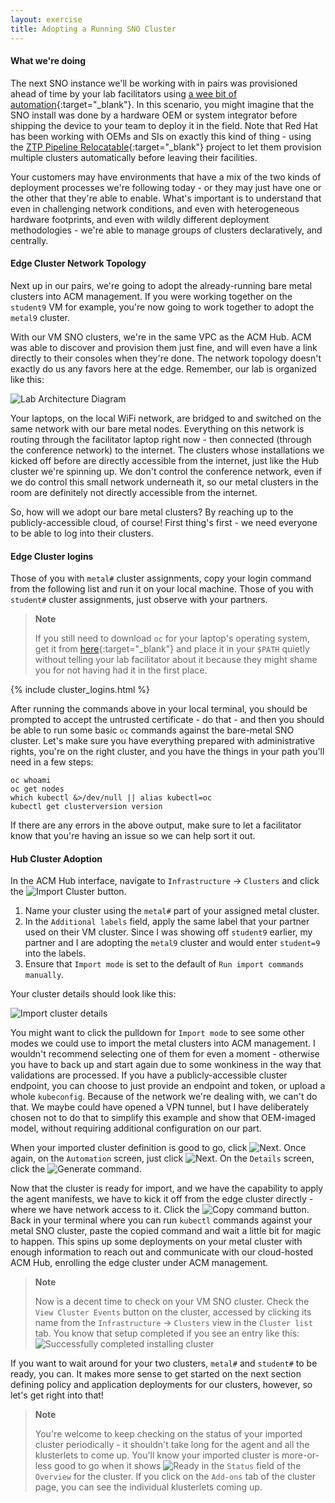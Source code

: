 ```yaml
---
layout: exercise
title: Adopting a Running SNO Cluster
---
```


#### What we're doing

The next SNO instance we'll be working with in pairs was provisioned ahead of time by your lab facilitators using [a wee bit of automation](https://github.com/redhat-na-ssa/rhte-edge-lab-sno/blob/main/90-facilitator-laptop/build-isos.sh){:target="_blank"}. In this scenario, you might imagine that the SNO install was done by a hardware OEM or system integrator before shipping the device to your team to deploy it in the field. Note that Red Hat has been working with OEMs and SIs on exactly this kind of thing - using the [ZTP Pipeline Relocatable](https://github.com/rh-ecosystem-edge/ztp-pipeline-relocatable){:target="_blank"} project to let them provision multiple clusters automatically before leaving their facilities.

Your customers may have environments that have a mix of the two kinds of deployment processes we're following today - or they may just have one or the other that they're able to enable. What's important is to understand that even in challenging network conditions, and even with heterogeneous hardware footprints, and even with wildly different deployment methodologies - we're able to manage groups of clusters declaratively, and centrally.

#### Edge Cluster Network Topology

Next up in our pairs, we're going to adopt the already-running bare metal clusters into ACM management. If you were working together on the `student9` VM for example, you're now going to work together to adopt the `metal9` cluster.

With our VM SNO clusters, we're in the same VPC as the ACM Hub. ACM was able to discover and provision them just fine, and will even have a link directly to their consoles when they're done. The network topology doesn't exactly do us any favors here at the edge. Remember, our lab is organized like this:

![Lab Architecture Diagram](/assets/images/lab-diagram.png?style=border&style=centered "Lab Achitecture Diagram")

Your laptops, on the local WiFi network, are bridged to and switched on the same network with our bare metal nodes. Everything on this network is routing through the facilitator laptop right now - then connected (through the conference network) to the internet. The clusters whose installations we kicked off before are directly accessible from the internet, just like the Hub cluster we're spinning up. We don't control the conference network, even if we do control this small network underneath it, so our metal clusters in the room are definitely not directly accessible from the internet.

So, how will we adopt our bare metal clusters? By reaching up to the publicly-accessible cloud, of course! First thing's first - we need everyone to be able to log into their clusters.

#### Edge Cluster logins

Those of you with `metal#` cluster assignments, copy your login command from the following list and run it on your local machine. Those of you with `student#` cluster assignments, just observe with your partners.

> **Note**
>
> If you still need to download `oc` for your laptop's operating system, get it from [here](https://mirror.openshift.com/pub/openshift-v4/clients/ocp/stable/){:target="_blank"} and place it in your `$PATH` quietly without telling your lab facilitator about it because they might shame you for not having had it in the first place.

{% include cluster_logins.html %}

After running the commands above in your local terminal, you should be prompted to accept the untrusted certificate - do that - and then you should be able to run some basic `oc` commands against the bare-metal SNO cluster. Let's make sure you have everything prepared with administrative rights, you're on the right cluster, and you have the things in your path you'll need in a few steps:

```shell
oc whoami
oc get nodes
which kubectl &>/dev/null || alias kubectl=oc
kubectl get clusterversion version
```

If there are any errors in the above output, make sure to let a facilitator know that you're having an issue so we can help sort it out.

#### Hub Cluster Adoption

In the ACM Hub interface, navigate to `Infrastructure` -> `Clusters` and click the ![Import Cluster](/assets/images/acm-import-cluster.png?style=small "Import Cluster") button.

1. Name your cluster using the `metal#` part of your assigned metal cluster.
2. In the `Additional labels` field, apply the same label that your partner used on their VM cluster. Since I was showing off `student9` earlier, my partner and I are adopting the `metal9` cluster and would enter `student=9` into the labels.
3. Ensure that `Import mode` is set to the default of `Run import commands manually`.

Your cluster details should look like this:

![Import cluster details](/assets/images/acm-import-cluster-details.png?style=centered&style=border "Import cluster details")

You might want to click the pulldown for `Import mode` to see some other modes we could use to import the metal clusters into ACM management. I wouldn't recommend selecting one of them for even a moment - otherwise you have to back up and start again due to some wonkiness in the way that validations are processed. If you have a publicly-accessible cluster endpoint, you can choose to just provide an endpoint and token, or upload a whole `kubeconfig`. Because of the network we're dealing with, we can't do that. We maybe could have opened a VPN tunnel, but I have deliberately chosen not to do that to simplify this example and show that OEM-imaged model, without requiring additional configuration on our part.

When your imported cluster definition is good to go, click ![Next](/assets/images/acm-next.png?style=small "Next"). Once again, on the `Automation` screen, just click ![Next](/assets/images/acm-next.png?style=small "Next"). On the `Details` screen, click the ![Generate command](/assets/images/acm-generate-command.png?style=small "Generate command").

Now that the cluster is ready for import, and we have the capability to apply the agent manifests, we have to kick it off from the edge cluster directly - where we have network access to it. Click the ![Copy command](/assets/images/acm-copy-command.png?style=small "Copy command") button. Back in your terminal where you can run `kubectl` commands against your metal SNO cluster, paste the copied command and wait a little bit for magic to happen. This spins up some deployments on your metal cluster with enough information to reach out and communicate with our cloud-hosted ACM Hub, enrolling the edge cluster under ACM management.

> **Note**
>
> Now is a decent time to check on your VM SNO cluster. Check the `View Cluster Events` button on the cluster, accessed by clicking its name from the `Infrastructure` -> `Clusters` view in the `Cluster list` tab. You know that setup completed if you see an entry like this: ![Successfully completed installing cluster](/assets/images/acm-successfully-completed-installing.png?style=small "Successfully completed installing cluster")

If you want to wait around for your two clusters, `metal#` and `student#` to be ready, you can. It makes more sense to get started on the next section defining policy and application deployments for our clusters, however, so let's get right into that!

> **Note**
>
> You're welcome to keep checking on the status of your imported cluster periodically - it shouldn't take long for the agent and all the klusterlets to come up. You'll know your imported cluster is more-or-less good to go when it shows ![Ready](/assets/images/acm-ready.png?style=small "Ready") in the `Status` field of the `Overview` for the cluster. If you click on the `Add-ons` tab of the cluster page, you can see the individual klusterlets coming up.
